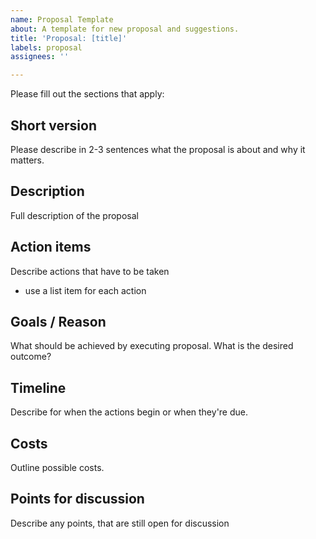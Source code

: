 ```yaml
---
name: Proposal Template
about: A template for new proposal and suggestions.
title: 'Proposal: [title]'
labels: proposal
assignees: ''

---
```


Please fill out the sections that apply:

## Short version
Please describe in 2-3 sentences what the proposal is about and why it matters.

## Description
Full description of the proposal

## Action items
Describe actions that have to be taken
- use a list item for each action

## Goals / Reason
What should be achieved by executing proposal. What is the desired outcome?

## Timeline
Describe for when the actions begin or when they're due.

## Costs
Outline possible costs.

## Points for discussion
Describe any points, that are still open for discussion
